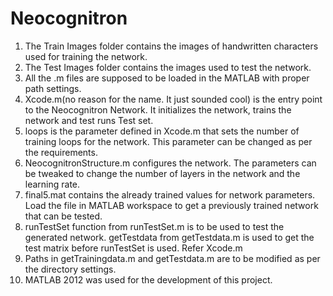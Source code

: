 # Neocognitron

1. The Train Images folder contains the images of handwritten characters used for training the network.
2. The Test Images folder contains the images used to test the network.
3. All the .m files are supposed to be loaded in the MATLAB with proper path settings.
4. Xcode.m(no reason for the name. It just sounded cool) is the entry point to the Neocognitron Network.
   It initializes the network, trains the network and test runs Test set.
5. loops is the parameter defined in Xcode.m that sets the number of training loops for the network.
   This parameter can be changed as per the requirements.
6. NeocognitronStructure.m configures the network. The parameters can be tweaked to change the number of layers in the network and the learning rate.
7. final5.mat contains the already trained values for network parameters.
   Load the file in MATLAB workspace to get a previously trained network that can be tested.
8. runTestSet function from runTestSet.m is to be used to test the generated network.
   getTestdata from getTestdata.m is used to get the test matrix before runTestSet is used. Refer Xcode.m
9. Paths in getTrainingdata.m and getTestdata.m are to be modified as per the directory settings.
10. MATLAB 2012 was used for the development of this project.
